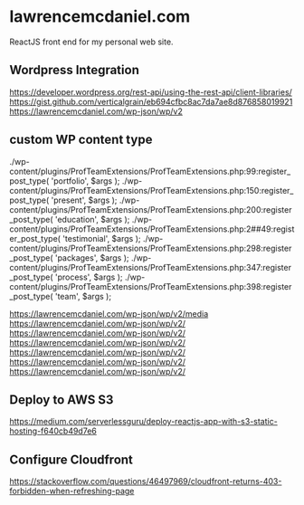 # lawrencemcdaniel.com

ReactJS front end for my personal web site.

## Wordpress Integration

https://developer.wordpress.org/rest-api/using-the-rest-api/client-libraries/
https://gist.github.com/verticalgrain/eb694cfbc8ac7da7ae8d876858019921
https://lawrencemcdaniel.com/wp-json/wp/v2



## custom WP content type

./wp-content/plugins/ProfTeamExtensions/ProfTeamExtensions.php:99:register_post_type( 'portfolio', $args );
./wp-content/plugins/ProfTeamExtensions/ProfTeamExtensions.php:150:register_post_type( 'present', $args );
./wp-content/plugins/ProfTeamExtensions/ProfTeamExtensions.php:200:register_post_type( 'education', $args );
./wp-content/plugins/ProfTeamExtensions/ProfTeamExtensions.php:2##49:register_post_type( 'testimonial', $args );
./wp-content/plugins/ProfTeamExtensions/ProfTeamExtensions.php:298:register_post_type( 'packages', $args );
./wp-content/plugins/ProfTeamExtensions/ProfTeamExtensions.php:347:register_post_type( 'process', $args );
./wp-content/plugins/ProfTeamExtensions/ProfTeamExtensions.php:398:register_post_type( 'team', $args );

https://lawrencemcdaniel.com/wp-json/wp/v2/media
https://lawrencemcdaniel.com/wp-json/wp/v2/
https://lawrencemcdaniel.com/wp-json/wp/v2/
https://lawrencemcdaniel.com/wp-json/wp/v2/
https://lawrencemcdaniel.com/wp-json/wp/v2/
https://lawrencemcdaniel.com/wp-json/wp/v2/
https://lawrencemcdaniel.com/wp-json/wp/v2/

## Deploy to AWS S3
https://medium.com/serverlessguru/deploy-reactjs-app-with-s3-static-hosting-f640cb49d7e6

## Configure Cloudfront
https://stackoverflow.com/questions/46497969/cloudfront-returns-403-forbidden-when-refreshing-page
